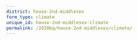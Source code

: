 ```yaml
---
district: house-2nd-middlesex
form_type: climate
unique_id: house-2nd-middlesex-climate
permalink: /2020bq/house-2nd-middlesex/climate/
---
```

